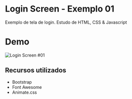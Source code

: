 # Login Screen - Exemplo 01

Exemplo de tela de login. Estudo de HTML, CSS & Javascript


# Demo

![Login Screen #01](https://i.imgur.com/sOkjxA0.gif)

## Recursos utilizados

 - Bootstrap
 - Font Awesome
 - Animate.css




